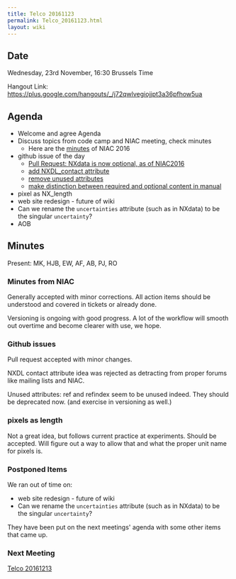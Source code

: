 ```yaml
---
title: Telco 20161123
permalink: Telco_20161123.html
layout: wiki
---
```


Date
----

Wednesday, 23rd November, 16:30 Brussels Time

Hangout Link:
<https://plus.google.com/hangouts/_/j72qwlvegiojjpt3a36pfhow5ua>

Agenda
------

-   Welcome and agree Agenda
-   Discuss topics from code camp and NIAC meeting, check minutes
    -   Here are the [minutes](NIAC2016Minutes.html "wikilink") of NIAC 2016
-   github issue of the day
    -   [Pull Request: NXdata is now optional, as of
        NIAC2016](https://github.com/nexusformat/definitions/pull/496)
    -   [add NXDL\_contact
        attribute](https://github.com/nexusformat/definitions/issues/451)
    -   [remove unused
        attributes](https://github.com/nexusformat/definitions/issues/330)
    -   [make distinction between required and optional content in
        manual](https://github.com/nexusformat/definitions/issues/277)
-   pixel as NX\_length
-   web site redesign - future of wiki
-   Can we rename the `uncertainties` attribute (such as in NXdata) to
    be the singular `uncertainty`?
-   AOB

Minutes
-------

Present: MK, HJB, EW, AF, AB, PJ, RO

### Minutes from NIAC

Generally accepted with minor corrections. All action items should be
understood and covered in tickets or already done.

Versioning is ongoing with good progress. A lot of the workflow will
smooth out overtime and become clearer with use, we hope.

### Github issues

Pull request accepted with minor changes.

NXDL contact attribute idea was rejected as detracting from proper
forums like mailing lists and NIAC.

Unused attributes: ref and refindex seem to be unused indeed. They
should be deprecated now. (and exercise in versioning as well.)

### pixels as length

Not a great idea, but follows current practice at experiments. Should be
accepted. Will figure out a way to allow that and what the proper unit
name for pixels is.

### Postponed Items

We ran out of time on:

-   web site redesign - future of wiki
-   Can we rename the `uncertainties` attribute (such as in NXdata) to
    be the singular `uncertainty`?

They have been put on the next meetings' agenda with some other items
that came up.

### Next Meeting

[Telco 20161213](Telco_20161213.html "wikilink")
